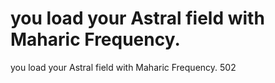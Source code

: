 # you load your Astral field with Maharic Frequency.

you load your Astral field with Maharic Frequency.
502
